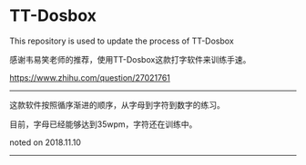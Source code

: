 # TT-Dosbox
This repository is used to update the process of TT-Dosbox  

感谢韦易笑老师的推荐，使用TT-Dosbox这款打字软件来训练手速。  

https://www.zhihu.com/question/27021761  

---

这款软件按照循序渐进的顺序，从字母到字符到数字的练习。

目前，字母已经能够达到35wpm，字符还在训练中。 

noted on 2018.11.10

---

